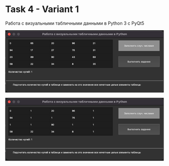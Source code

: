 # Task 4 - Variant 1
Работа с визуальными табличными данными в Python 3 с PyQt5

![Screenshot](Screenshot_1.png)

![Screenshot](Screenshot_2.png)
